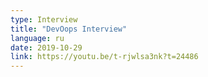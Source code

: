 ```yaml
---
type: Interview
title: "DevOops Interview"
language: ru
date: 2019-10-29
link: https://youtu.be/t-rjwlsa3nk?t=24486
---
```

